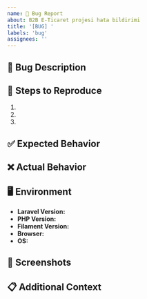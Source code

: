 ```yaml
---
name: 🐛 Bug Report
about: B2B E-Ticaret projesi hata bildirimi
title: '[BUG] '
labels: 'bug'
assignees: ''
---
```


## 🐛 Bug Description
<!-- Hatanın detaylı açıklaması -->

## 🔄 Steps to Reproduce
1.
2.
3.

## ✅ Expected Behavior
<!-- Beklenen davranış -->

## ❌ Actual Behavior
<!-- Gerçek davranış -->

## 🖥️ Environment
- **Laravel Version:**
- **PHP Version:**
- **Filament Version:**
- **Browser:**
- **OS:**

## 📸 Screenshots
<!-- Eğer varsa ekran görüntüleri -->

## 📋 Additional Context
<!-- Ek bilgiler -->
